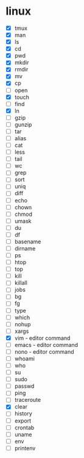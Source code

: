 # linux
- [x] tmux
- [x] man
- [x] ls
- [x] cd
- [x] pwd
- [x] mkdir
- [x] rmdir
- [x] mv
- [x] cp
- [ ] open
- [x] touch
- [ ] find
- [x] ln
- [ ] gzip
- [ ] gunzip
- [ ] tar
- [ ] alias
- [ ] cat
- [ ] less
- [ ] tail
- [ ] wc
- [ ] grep
- [ ] sort
- [ ] uniq
- [ ] diff
- [ ] echo
- [ ] chown
- [ ] chmod
- [ ] umask
- [ ] du
- [ ] df
- [ ] basename
- [ ] dirname
- [ ] ps
- [ ] htop
- [ ] top
- [ ] kill
- [ ] killall
- [ ] jobs
- [ ] bg
- [ ] fg
- [ ] type
- [ ] which
- [ ] nohup
- [ ] xargs
- [x] vim - editor command
- [ ] emacs  - editor command
- [ ] nono - editor command
- [ ] whoami
- [ ] who
- [ ] su
- [ ] sudo
- [ ] passwd
- [ ] ping
- [ ] traceroute
- [x] clear
- [ ] history
- [ ] export
- [ ] crontab
- [ ] uname
- [ ] env
- [ ] printenv
